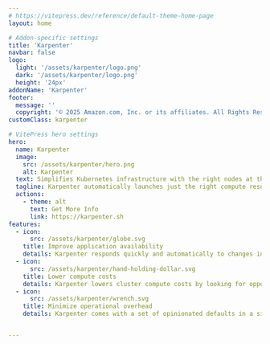 ```yaml
---
# https://vitepress.dev/reference/default-theme-home-page
layout: home

# Addon-specific settings
title: 'Karpenter'
navbar: false
logo:
  light: '/assets/karpenter/logo.png'
  dark: '/assets/karpenter/logo.png'
  height: '24px'
addonName: 'Karpenter'
footer:
  message: ''
  copyright: '© 2025 Amazon.com, Inc. or its affiliates. All Rights Reserved'
customClass: karpenter

# VitePress hero settings
hero:
  name: Karpenter
  image:
    src: /assets/karpenter/hero.png
    alt: Karpenter
  text: Simplifies Kubernetes infrastructure with the right nodes at the right time
  tagline: Karpenter automatically launches just the right compute resources to handle your cluster's applications. It is designed to let you take full advantage of the cloud with fast and simple compute provisioning for Kubernetes clusters.
  actions:
    - theme: alt
      text: Get More Info
      link: https://karpenter.sh
features:
  - icon: 
      src: /assets/karpenter/globe.svg
    title: Improve application availability
    details: Karpenter responds quickly and automatically to changes in application load, scheduling, and resource requirements, placing new workloads onto a variety of available compute resource capacity.
  - icon: 
      src: /assets/karpenter/hand-holding-dollar.svg
    title: Lower compute costs
    details: Karpenter lowers cluster compute costs by looking for opportunities to remove under-utilized nodes, replace expensive nodes with cheaper alternatives, and consolidate workloads onto more efficient compute resources..
  - icon: 
      src: /assets/karpenter/wrench.svg
    title: Minimize operational overhead
    details: Karpenter comes with a set of opinionated defaults in a single, declarative NodePool resource which can easily be customized. No additional configuration required!


---
```


<style module>
:root {
  --vp-home-hero-name-color: rgb(92, 100, 171);
}
</style>


